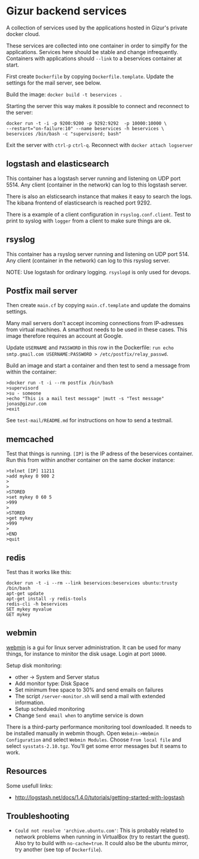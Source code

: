 Gizur backend services
======================

A collection of services used by the applications hosted in Gizur's private
docker cloud.

These services are collected into one container in order to simplfy
for the applications. Services here should be stable and change infrequently.
Containers with applications should `--link` to a beservices container at
start.

First create `Dockerfile` by copying `Dockerfile.template`. Update the settings
for the mail server, see below.

Build the image: `docker build -t beservices .`

Starting the server this way makes it possible to connect and reconnect to the
server:

    docker run -t -i -p 9200:9200 -p 9292:9292  -p 10000:10000 \
    --restart="on-failure:10" --name beservices -h beservices \
    beservices /bin/bash -c "supervisord; bash"

Exit the server with `ctrl-p` `ctrl-q`. Reconnect with `docker attach logserver`


logstash and elasticsearch
-------------------------

This container has a logstash server running and listening on UDP port 5514.
Any client (container in the network) can log to this logstash server.

There is also an elsticsearch instance that makes it easy to search the logs.
The kibana frontend of elasticsearch is reached port 9292.

There is a example of a client configuration in `rsyslog.conf.client`.
Test to print to syslog with `logger` from a client to make sure things are ok.


rsyslog
---------

This container has a rsyslog server running and listening on UDP port 514.
Any client (container in the network) can log to this rsyslog server.

NOTE: Use logstash for ordinary logging. `rsyslogd` is only used for devops.


Postfix mail server
-----------------

Then create `main.cf` by copying `main.cf.template` and update the domains settings.

Many mail servers don't accept incoming connections from IP-adresses
from virtual machines. A smarthost needs to be used in these cases. This
image therefore requires an account at Google.

Update `USERNAME` and `PASSWORD` in this row in the Dockerfile:
`run echo smtp.gmail.com USERNAME:PASSWORD > /etc/postfix/relay_passwd`.

Build an image and start a container and then test to send a message from
within the container:

    >docker run -t -i --rm postfix /bin/bash
    >supervisord
    >su - someone
    >echo "This is a mail test message" |mutt -s "Test message" jonas@gizur.com
    >exit


See `test-mail/README.md` for instructions on how to send a testmail.


memcached
---------

Test that things is running. `[IP]` is the IP adress of the beservices
container. Run this from within another container on the same docker instance:

    >telnet [IP] 11211
    >add mykey 0 900 2
    >
    >
    >STORED
    >set mykey 0 60 5
    >999
    >
    >STORED
    >get mykey
    >999
    >
    >END
    >quit


redis
-----

Test thas it works like this:

    docker run -t -i --rm --link beservices:beservices ubuntu:trusty /bin/bash
    apt-get update
    apt-get install -y redis-tools
    redis-cli -h beservices
    SET mykey myvalue
    GET mykey


webmin
------

[webmin](http://www.webmin.com) is a gui for linux server administration. It
can be used for many things, for instance to minitor the disk usage.
Login at port `10000`.

Setup disk monitoring:

 * other -> System and Server status
 * Add monitor type: Disk Space
 * Set minimum free space to 30% and send emails on failures
  * The script `/server-monitor.sh` will send a mail with extended information.
 * Setup scheduled monitoring
  * Change `Send email when` to anytime service is down


There is a third-party performance monitoring tool downloaded. It needs
to be installed manually in webmin though. Open `Webmin->Webmin Configuration`
and select `Webmin Modules`. Choose `From local file` and select
`sysstats-2.10.tgz`. You'll get some error messages but it seams to work.


Resources
--------

Some usefull links:

 * http://logstash.net/docs/1.4.0/tutorials/getting-started-with-logstash


Troubleshooting
---------------

 * `Could not resolve 'archive.ubuntu.com'`: This is probably related to network
    problems when running in VirtualBox (try to restart the guest). Also try to
    build with `no-cache=true`. It could also be the ubuntu mirror, try another
    (see top of `Dockerfile`).
